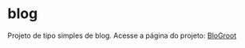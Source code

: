# blog
Projeto de tipo simples de blog.
Acesse a página do projeto: [BloGroot](blogroot.herokuapp.com)
